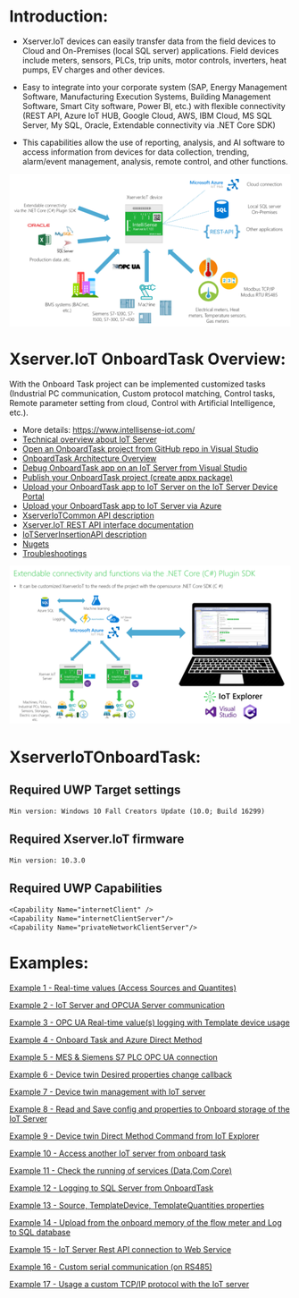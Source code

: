 # Introduction:

- Xserver.IoT devices can easily transfer data from the field devices to Cloud and On-Premises (local SQL server) applications. Field devices include meters, sensors, PLCs, trip units, motor controls, inverters, heat pumps, EV charges and other devices.

- Easy to integrate into your corporate system (SAP, Energy Management Software, Manufacturing Execution Systems, Building Management Software, Smart City software, Power BI, etc.) with flexible connectivity (REST API, Azure IoT HUB, Google Cloud, AWS, IBM Cloud, MS SQL Server, My SQL, Oracle, Extendable connectivity via .NET Core SDK)

- This capabilities allow the use of reporting, analysis, and AI software to access information from devices for data collection, trending, alarm/event management, analysis, remote control, and other functions.

![](images/ConnectionTechOverview2.png)

# Xserver.IoT OnboardTask Overview:

With the Onboard Task project can be implemented customized tasks (Industrial PC communication, Custom protocol matching, Control tasks, Remote parameter setting from cloud, Control with Artificial Intelligence, etc.).

- More details: https://www.intellisense-iot.com/
- [Technical overview about IoT Server](https://www.intellisense-iot.com/xserver-iot-product) 
- [Open an OnboardTask project from GitHub repo in Visual Studio](https://github.com/IntelliSenseIoT/XserverIoTOnboardTask.github.io/blob/master/Open%20an%20OnboardTask%20project%20from%20GitHub%20repo.md)
- [OnboardTask Architecture Overview](https://github.com/IntelliSenseIoT/XserverIoTOnboardTask.github.io/blob/master/OnboardTask%20Architecture%20Overview.md)
- [Debug OnboardTask app on an IoT Server from Visual Studio](https://github.com/IntelliSenseIoT/XserverIoTOnboardTask.github.io/blob/master/Debug%20OnboardTask%20apps%20on%20IoT%20Server%20from%20Visual%20Studio.md)
- [Publish your OnboardTask project (create appx package)](https://github.com/IntelliSenseIoT/XserverIoTOnboardTask.github.io/blob/master/Publish%20your%20OnboardTask%20project%20(create%20appx%20package).md)
- [Upload your OnboardTask app to IoT Server on the IoT Server Device Portal](https://github.com/IntelliSenseIoT/XserverIoTOnboardTask.github.io/blob/master/Upload%20your%20OnboardTask%20app%20on%20IoT%20Server%20Device%20Portal.md)
- [Upload your OnboardTask app to IoT Server via Azure](https://www.youtube.com/watch?v=odZtoA1Ns0Q&t=5s)
- [XserverIoTCommon API description](https://github.com/IntelliSenseIoT/XserverIoTOnboardTask.github.io/blob/master/XserverIoTCommon.md)
- [Xserver.IoT REST API interface documentation](https://github.com/IntelliSenseIoT/XserverIoTOnboardTask.github.io/blob/master/XserverIoT_RestAPI_Interface_doumentation.md)
- [IoTServerInsertionAPI description](https://github.com/IntelliSenseIoT/XserverIoTOnboardTask.github.io/blob/master/IoTServerInsertionAPI.md)
- [Nugets](https://www.nuget.org/packages/XserverIoTCommon/)
- [Troubleshootings](https://github.com/IntelliSenseIoT/XserverIoTOnboardTask.github.io/blob/master/Troubleshooting.md)

![](images/SDKOverview.png)

# XserverIoTOnboardTask:

## Required UWP Target settings

    Min version: Windows 10 Fall Creators Update (10.0; Build 16299) 

## Required Xserver.IoT firmware

    Min version: 10.3.0

## Required UWP Capabilities

    <Capability Name="internetClient" />
    <Capability Name="internetClientServer"/>
    <Capability Name="privateNetworkClientServer"/>

# Examples:

[Example 1 - Real-time values (Access Sources and Quantites)](https://github.com/IntelliSenseIoT/XserverIoTOnboardTask.github.io/blob/master/examples/1_Real-time%20values.md)

[Example 2 - IoT Server and OPCUA Server communication](https://github.com/IntelliSenseIoT/XserverIoTOnboardTask.github.io/blob/master/examples/2_IoT%20Server%20and%20OPCUA%20Server%20communication.md)

[Example 3 - OPC UA Real-time value(s) logging with Template device usage](https://github.com/IntelliSenseIoT/XserverIoTOnboardTask.github.io/blob/master/examples/3_OPC%20UA%20Real-time%20value(s)%20logging.md)

[Example 4 - Onboard Task and Azure Direct Method](https://github.com/IntelliSenseIoT/XserverIoTOnboardTask.github.io/blob/master/examples/4_OnboardTask%20and%20Azure%20Direct%20Method.md)

[Example 5 - MES & Siemens S7 PLC OPC UA connection](https://github.com/IntelliSenseIoT/XserverIoTOnboardTask.github.io/blob/master/examples/5_MES_Siemens_OPCUA_connection.md)

[Example 6 - Device twin Desired properties change callback](https://github.com/IntelliSenseIoT/XserverIoTOnboardTask.github.io/blob/master/examples/6_Device_Twin_Desired_Change_Callback.md)

[Example 7 - Device twin management with IoT server](https://github.com/IntelliSenseIoT/XserverIoTOnboardTask.github.io/blob/master/examples/7_Device_twin_management_with_IoT_server.md)

[Example 8 - Read and Save config and properties to Onboard storage of the IoT Server](https://github.com/IntelliSenseIoT/XserverIoTOnboardTask.github.io/blob/master/examples/8_Read_and_Save_Config_Properties_to_Onboard_storage.md)

[Example 9 - Device twin Direct Method Command from IoT Explorer](https://github.com/IntelliSenseIoT/XserverIoTOnboardTask.github.io/blob/master/examples/9_IoT_Explorer_DirectMethod_Example.md)

[Example 10 - Access another IoT server from onboard task](https://github.com/IntelliSenseIoT/XserverIoTOnboardTask.github.io/blob/master/examples/10_Access_another_IoTServer_from_onboard_task.md)

[Example 11 - Check the running of services (Data,Com,Core)](https://github.com/IntelliSenseIoT/XserverIoTOnboardTask.github.io/blob/master/examples/11_Check_Services_Status.md)

[Example 12 - Logging to SQL Server from OnboardTask](https://github.com/IntelliSenseIoT/XserverIoTOnboardTask.github.io/blob/master/examples/12%20Logging%20SQL%20Server%20from%20OnobardTask.md)

[Example 13 - Source, TemplateDevice, TemplateQuantities properties](https://github.com/IntelliSenseIoT/XserverIoTOnboardTask.github.io/blob/master/examples/13_Source_TemplateDevice_TemplateQuantities_Properties.md)

[Example 14 - Upload from the onboard memory of the flow meter and Log to SQL database](https://github.com/IntelliSenseIoT/XserverIoTOnboardTask.github.io/blob/master/examples/14_Upload%20onboard%20memory%20data%20from%20flowmeter.md)

[Example 15 - IoT Server Rest API connection to Web Service](https://github.com/IntelliSenseIoT/XserverIoTOnboardTask.github.io/blob/master/examples/15_IoT%20Server%20Rest%20API%20connection%20to%20Web%20Service%20.md)

[Example 16 - Custom serial communication (on RS485)](https://github.com/IntelliSenseIoT/XserverIoTOnboardTask.github.io/blob/master/examples/16_Custom_Serial_communication_(RS485).md)

[Example 17 - Usage a custom TCP/IP protocol with the IoT server](https://github.com/IntelliSenseIoT/XserverIoTOnboardTask.github.io/blob/master/examples/17_Usage_a_custom_TCPIP_protocol_with_the_IoT_server.md)
